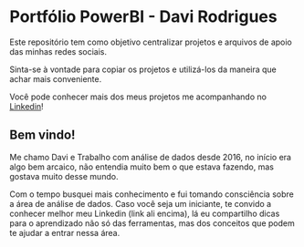 # Portfólio PowerBI - Davi Rodrigues
Este repositório tem como objetivo centralizar projetos e arquivos de apoio das minhas redes sociais.

Sinta-se à vontade para copiar os projetos e utilizá-los da maneira que achar mais conveniente.

Você pode conhecer mais dos meus projetos me acompanhando no [Linkedin](https://www.linkedin.com/in/davidrs049/)!


## Bem vindo!

Me chamo Davi e Trabalho com análise de dados desde 2016, no início era algo bem arcaico, não entendia muito bem o que estava fazendo, mas gostava muito desse mundo.

Com o tempo busquei mais conhecimento e fui tomando consciência sobre a área de análise de dados. Caso você seja um iniciante, te convido a conhecer melhor meu Linkedin (link ali encima), lá eu compartilho dicas para o aprendizado não só das ferramentas, mas dos conceitos que podem te ajudar a entrar nessa área.
